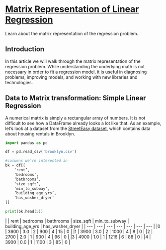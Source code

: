 # [Matrix Representation of Linear Regression](https://www.codecademy.com/courses/linear-regression-mssp/articles/matrix-representation-of-linear-regression)

Learn about the matrix representation of the regression problem.

## Introduction

In this article we will walk through the matrix representation of the regression problem. 
While understanding the underlying math is not necessary in order to fit a regression model, 
it is useful in diagnosing problems, improving models, and working with new libraries and technologies.

## Data to Matrix transformation: Simple Linear Regression

A numerical matrix is simply a rectangular array of numbers. 
It is not difficult to see how a DataFrame already looks a lot like that. 
As an example, let’s look at a dataset from the [StreetEasy dataset](https://github.com/Codecademy/datasets/tree/master/streeteasy), 
which contains data about housing rentals in Brooklyn.
```py
import pandas as pd

df = pd.read_csv('brooklyn.csv')

#columns we're interested in
bk = df[[
    ‘rent’, 
    ‘bedrooms’,  
    ‘bathrooms’, 
    ‘size_sqft’, 
    ‘min_to_subway’, 
    ’building_age_yrs’, 
    ‘has_washer_dryer’
]]

print(bk.head(5))
```
| |	rent |	bedrooms |	bathrooms |	size_sqft |	min_to_subway |	building_age_yrs |	has_washer_dryer |
| --- | --- | --- | --- | --- | --- | --- |
|0 |	3600 |	3.0 |	2 |	900 |	4 |	15 |	0 |
|1 |	3900 |	3.0 |	2 |	1000 |	4 |	8 |	0 |
|2 |	2700 |	2.0 |	1 |	900 |	4 |	96 |	0 |
|3 |	4900 |	1.0 |	1 |	1216 |	6 |	88 |	0 |
|4 |	3900 |	0.0 |	1 |	1100 |	3 |	85 |	0 |


































